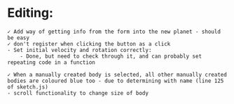 # Editing:
    ✓ Add way of getting info from the form into the new planet - should be easy
    ✓ don't register when clicking the button as a click
    - Set initial velocity and rotation correctly:
        - Done, but need to check through it, and can probably set repeating code in a function
    
    ✓ When a manually created body is selected, all other manually created bodies are coloured blue too - due to determining with name (line 125 of sketch.js)
    - scroll functionality to change size of body